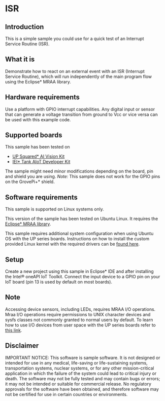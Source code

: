 # ISR

## Introduction
This is a simple sample you could use for a quick test of an Interrupt Service Routine (ISR).

## What it is
Demonstrate how to react on an external event with an ISR (Interrupt Service Routine), which will run independently of the main program flow using the Eclipse* MRAA library.

## Hardware requirements
Use a platform with GPIO interrupt capabilities.
Any digital input or sensor that can generate a voltage transition from ground to Vcc or vice versa can be used with this example code.

## Supported boards
This sample has been tested on
- [UP Squared\* AI Vision Kit](https://software.intel.com/en-us/iot/hardware/up-squared-ai-vision-dev-kit)
- [IEI\* Tank AIoT Developer Kit](https://software.intel.com/en-us/iot/hardware/iei-tank-dev-kit-core)

The sample might need minor modifications depending on the board, pin and shield you are using.
*Note:* This sample does not work for the GPIO pins on the GrovePi+* shield.

## Software requirements
This sample is supported on Linux systems only.

This version of the sample has been tested on Ubuntu Linux. It requires the [Eclipse* MRAA library](https://github.com/intel-iot-devkit/mraa).

This sample requires additional system configuration when using Ubuntu OS with the UP series boards. Instructions on how to install the custom provided Linux kernel with the required drivers can be [found here](https://wiki.up-community.org/Ubuntu#Ubuntu_18.04_installation_and_configuration).

## Setup
Create a new project using this sample in Eclipse* IDE and after installing the Intel® oneAPI IoT Toolkit.
Connect the input device to a GPIO pin on your IoT board (pin 13 is used by default on most boards).

## Note
Accessing device sensors, including LEDs, requires MRAA I/O operations. Mraa I/O operations require permissions to UNIX character devices and sysfs classes not commonly granted to normal users by default.
To learn how to use I/O devices from user space with the UP series boards refer to [this link](https://wiki.up-community.org/Ubuntu#Enable_the_HAT_functionality_from_userspace).

## Disclaimer
IMPORTANT NOTICE: This software is sample software. It is not designed or intended for use in any medical, life-saving or life-sustaining systems, transportation systems, nuclear systems, or for any other mission-critical application in which the failure of the system could lead to critical injury or death. The software may not be fully tested and may contain bugs or errors; it may not be intended or suitable for commercial release. No regulatory approvals for the software have been obtained, and therefore software may not be certified for use in certain countries or environments.
